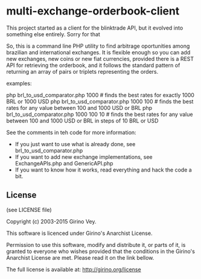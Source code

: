 # multi-exchange-orderbook-client
This project started as a client for the blinktrade API, but it evolved into something 
else entirely. Sorry for that

So, this is a command line PHP utility to find arbitrage oportunities among brazilian 
and international exchanges.
It is flexible enough so you can add new exchanges, new coins or new fiat currencies, 
provided there is a REST API for retrieving the orderbook, and it follows the standard 
pattern of returning an array of pairs or triplets representing the orders.

examples: 

php brl_to_usd_comparator.php 1000 # finds the best rates for exactly 1000 BRL or 1000 USD
php brl_to_usd_comparator.php 1000 100 # finds the best rates for any value between 100 and 1000 USD or BRL
php brl_to_usd_comparator.php 1000 100 10 # finds the best rates for any value between 100 and 1000 USD or BRL in steps of 10 BRL or USD

See the comments in teh code for more information:
* If you just want to use what is already done, see brl_to_usd_comparator.php
* If you want to add new exchange implementations, see ExchangeAPIs.php and GenericAPI.php
* If you want to know how it works, read everything and hack the code a bit.

## License
(see LICENSE file)

Copyright (c) 2003-2015 Girino Vey.

This software is licenced under Girino's Anarchist License.

Permission to use this software, modify and distribute it, or parts of
it, is granted to everyone who wishes provided that the  conditions
in the Girino's Anarchist License are met. Please read it on the link
bellow.

The full license is available at: http://girino.org/license 